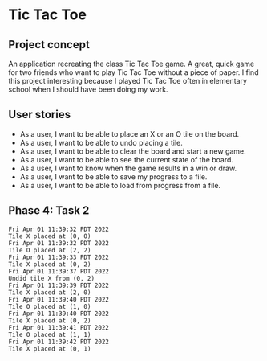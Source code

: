 # Tic Tac Toe

## Project concept

An application recreating the class Tic Tac Toe game. A great, quick game for two friends who want to play Tic Tac Toe without a piece of paper. I find this project interesting because I played Tic Tac Toe often in elementary school when I should have been doing my work.

## User stories

- As a user, I want to be able to place an X or an O tile on the board.
- As a user, I want to be able to undo placing a tile.
- As a user, I want to be able to clear the board and start a new game.
- As a user, I want to be able to see the current state of the board.
- As a user, I want to know when the game results in a win or draw.
- As a user, I want to be able to save my progress to a file.
- As a user, I want to be able to load from progress from a file.


## Phase 4: Task 2
```
Fri Apr 01 11:39:32 PDT 2022
Tile X placed at (0, 0)
Fri Apr 01 11:39:32 PDT 2022
Tile O placed at (2, 2)
Fri Apr 01 11:39:33 PDT 2022
Tile X placed at (0, 2)
Fri Apr 01 11:39:37 PDT 2022
Undid tile X from (0, 2)
Fri Apr 01 11:39:39 PDT 2022
Tile X placed at (2, 0)
Fri Apr 01 11:39:40 PDT 2022
Tile O placed at (1, 0)
Fri Apr 01 11:39:40 PDT 2022
Tile X placed at (0, 2)
Fri Apr 01 11:39:41 PDT 2022
Tile O placed at (1, 1)
Fri Apr 01 11:39:42 PDT 2022
Tile X placed at (0, 1)
```
